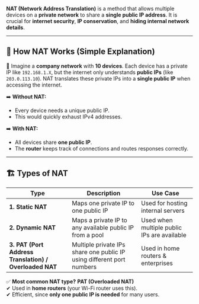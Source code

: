 **NAT (Network Address Translation)** is a method that allows multiple devices on a **private network** to share a **single public IP address**. It is crucial for **internet security**, **IP conservation**, and **hiding internal network details**.

---


## 📌 **How NAT Works (Simple Explanation)**  
📌 Imagine a **company network** with **10 devices**. Each device has a private IP like `192.168.1.X`, but the internet only understands **public IPs** (like `203.0.113.10`). NAT translates these private IPs into a **single public IP** when accessing the internet.

➡️ **Without NAT:**  
- Every device needs a unique public IP.  
- This would quickly exhaust IPv4 addresses.  

➡️ **With NAT:**  
- All devices share **one public IP**.  
- The **router** keeps track of connections and routes responses correctly.  

---

## 🏗 **Types of NAT**
| **Type** | **Description** | **Use Case** |
|----------|---------------|--------------|
| **1. Static NAT** | Maps one private IP to one public IP | Used for hosting internal servers |
| **2. Dynamic NAT** | Maps a private IP to any available public IP from a pool | Used when multiple public IPs are available |
| **3. PAT (Port Address Translation) / Overloaded NAT** | Multiple private IPs share one public IP using different port numbers | Used in home routers & enterprises |

✅ **Most common NAT type?** **PAT (Overloaded NAT)**  
✔ Used in **home routers** (your Wi-Fi router uses this).  
✔ Efficient, since **only one public IP is needed** for many users.  
